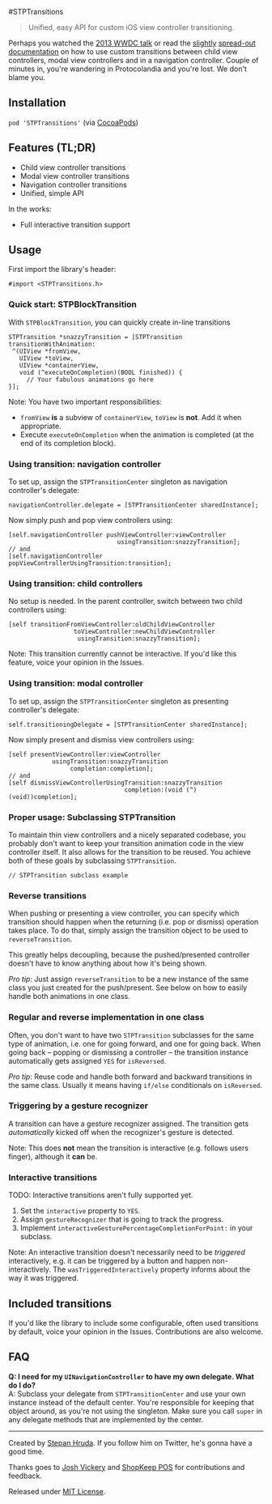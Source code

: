 #STPTransitions

> Unified, easy API for custom iOS view controller transitioning.

Perhaps you watched the [2013 WWDC talk](http://asciiwwdc.com/2013/sessions/218) or read the [slightly](https://developer.apple.com/library/ios/documentation/uikit/reference/UIViewControllerAnimatedTransitioning_Protocol/Reference/Reference.html) [spread-out](https://developer.apple.com/library/ios/documentation/uikit/reference/UIViewController_Class/Reference/Reference.html#//apple_ref/occ/instm/UIViewController/transitionFromViewController:toViewController:duration:options:animations:completion:) [documentation](https://developer.apple.com/library/ios/documentation/uikit/reference/UIViewControllerInteractiveTransitioning_protocol/Reference/Reference.html#//apple_ref/occ/intf/UIViewControllerInteractiveTransitioning) on how to use custom transitions between child view controllers, modal view controllers and in a navigation controller. Couple of minutes in, you're wandering in Protocolandia and you're lost. We don't blame you.  

## Installation

`pod 'STPTransitions'` (via [CocoaPods](http://cocoapods.org))

## Features (TL;DR)

* Child view controller transitions
* Modal view controller transitions
* Navigation controller transitions
* Unified, simple API

In the works:

* Full interactive transition support

## Usage

First import the library's header:

```
#import <STPTransitions.h>
```

### Quick start: STPBlockTransition

With `STPBlockTransition`, you can quickly create in-line transitions

```
STPTransition *snazzyTransition = [STPTransition transitionWithAnimation:
 ^(UIView *fromView,
   UIView *toView, 
   UIView *containerView, 
   void (^executeOnCompletion)(BOOL finished)) {
     // Your fabulous animations go here
}];
```
Note: You have two important responsibilities:

 * `fromView` **is** a subview of `containerView`, `toView` is **not**. Add it when appropriate. 
 * Execute `executeOnCompletion` when the animation is completed (at the end of its completion block).

### Using transition: navigation controller

To set up, assign the `STPTransitionCenter` singleton as navigation controller's delegate:

```
navigationController.delegate = [STPTransitionCenter sharedInstance];
```

Now simply push and pop view controllers using:

```
[self.navigationController pushViewController:viewController
                              usingTransition:snazzyTransition];
// and                              
[self.navigationController popViewControllerUsingTransition:transition];
```

### Using transition: child controllers

No setup is needed. In the parent controller, switch between two child controllers using:

```
[self transitionFromViewController:oldChildViewController
                  toViewController:newChildViewController
                   usingTransition:snazzyTransition];
```
Note: This transition currently cannot be interactive. If you'd like this feature, voice your opinion in the Issues.

### Using transition: modal controller

To set up, assign the `STPTransitionCenter` singleton as presenting controller's delegate:

```
self.transitioningDelegate = [STPTransitionCenter sharedInstance];
```

Now simply present and dismiss view controllers using:

```
[self presentViewController:viewController
            usingTransition:snazzyTransition
                 completion:completion];
// and                
[self dismissViewControllerUsingTransition:snazzyTransition
                                completion:(void (^)(void))completion];
```

### Proper usage: Subclassing STPTransition

To maintain thin view controllers and a nicely separated codebase, you probably don't want to keep your transition animation code in the view controller itself. It also allows for the transition to be reused. You achieve both of these goals by subclassing `STPTransition`.

```
// STPTransition subclass example
```

### Reverse transitions

When pushing or presenting a view controller, you can specify which transition should happen when the returning (i.e. pop or dismiss) operation takes place. To do that, simply assign the transition object to be used to `reverseTransition`.

This greatly helps decoupling, because the pushed/presented controller doesn't have to know anything about how it's being shown.

_Pro tip:_ Just assign `reverseTransition` to be a new instance of the same class you just created for the push/present. See below on how to easily handle both animations in one class.

### Regular and reverse implementation in one class

Often, you don't want to have two `STPTransition` subclasses for the same type of animation, i.e. one for going forward, and one for going back. When going back – popping or dismissing a controller – the transition instance automatically gets assigned `YES` for `isReversed`.

_Pro tip_: Reuse code and handle both forward and backward transitions in the same class. Usually it means having `if/else` conditionals on `isReversed`.

### Triggering by a gesture recognizer

A transition can have a gesture recognizer assigned. The transition gets _automatically_ kicked off when the recognizer's gesture is detected.

Note: This does **not** mean the transition is interactive (e.g. follows users finger), although it **can** be.

### Interactive transitions

TODO: Interactive transitions aren't fully supported yet.

1. Set the `interactive` property to `YES`.
2. Assign `gestureRecognizer` that is going to track the progress.
3. Implement `interactiveGesturePercentageCompletionForPoint:` in your subclass.

Note: An interactive transition doesn't necessarily need to be _triggered_ interactively, e.g. it can be triggered by a button and happen non-interactively. The `wasTriggeredInteractively` property informs about the way it was triggered.

## Included transitions

If you'd like the library to include some configurable, often used transitions by default, voice your opinion in the Issues. Contributions are also welcome.

## FAQ

**Q: I need for my `UINavigationController` to have my own delegate. What do I do?**  
A: Subclass your delegate from `STPTransitionCenter` and use your own instance instead of the default center. You're responsible for keeping that object around, as you're not using the singleton. Make sure you call `super` in any delegate methods that are implemented by the center.  
  
---

Created by [Stepan Hruda](https://twitter.com/stepanhruda). If you follow him on Twitter, he's gonna have a good time.

Thanks goes to [Josh Vickery](https://twitter.com/vickeryj) and [ShopKeep POS](http://www.shopkeep.com) for contributions and feedback.

Released under [MIT License](LICENSE).

